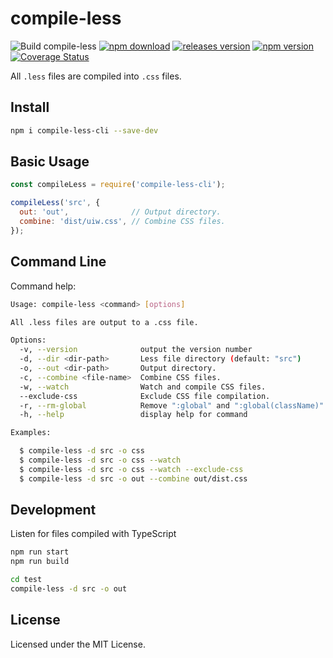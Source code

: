 compile-less
===

![Build compile-less](https://github.com/jaywcjlove/compile-less/workflows/Build%20compile-less/badge.svg)
[![npm download](https://img.shields.io/npm/dm/compile-less-cli.svg?style=flat)](https://www.npmjs.com/package/compile-less-cli)
[![releases version](https://img.shields.io/github/release/jaywcjlove/compile-less)](https://github.com/jaywcjlove/compile-less/releases)
[![npm version](https://img.shields.io/npm/v/compile-less-cli.svg)](https://www.npmjs.com/package/compile-less-cli)
[![Coverage Status](https://jaywcjlove.github.io/compile-less/badges.svg)](https://jaywcjlove.github.io/compile-less/lcov-report/)

All `.less` files are compiled into `.css` files.

## Install

```bash
npm i compile-less-cli --save-dev
```

## Basic Usage

```js
const compileLess = require('compile-less-cli');

compileLess('src', {
  out: 'out',              // Output directory.
  combine: 'dist/uiw.css', // Combine CSS files.
});
```

## Command Line

Command help: 

```bash
Usage: compile-less <command> [options]

All .less files are output to a .css file.

Options:
  -v, --version              output the version number
  -d, --dir <dir-path>       Less file directory (default: "src")
  -o, --out <dir-path>       Output directory.
  -c, --combine <file-name>  Combine CSS files.
  -w, --watch                Watch and compile CSS files.
  --exclude-css              Exclude CSS file compilation.
  -r, --rm-global            Remove ":global" and ":global(className)".
  -h, --help                 display help for command

Examples:

  $ compile-less -d src -o css
  $ compile-less -d src -o css --watch
  $ compile-less -d src -o css --watch --exclude-css
  $ compile-less -d src -o out --combine out/dist.css
```

## Development

Listen for files compiled with TypeScript

```bash
npm run start
npm run build
```

```bash
cd test
compile-less -d src -o out
```


## License

Licensed under the MIT License.
